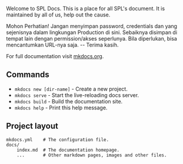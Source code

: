 Welcome to SPL Docs. This is a place for all SPL's  document. It is maintained by all of us, help out the cause.

<aside class="warning">
Mohon Perhatian! Jangan menyimpan password, credentials dan yang sejenisnya dalam lingkungan Production di sini. Sebaiknya disimpan di tempat lain dengan permission/akses seperlunya. Bila diperlukan, bisa mencantumkan URL-nya saja. -- Terima kasih.
</aside>




For full documentation visit [mkdocs.org](https://mkdocs.org).

## Commands

* `mkdocs new [dir-name]` - Create a new project.
* `mkdocs serve` - Start the live-reloading docs server.
* `mkdocs build` - Build the documentation site.
* `mkdocs help` - Print this help message.

## Project layout

    mkdocs.yml    # The configuration file.
    docs/
        index.md  # The documentation homepage.
        ...       # Other markdown pages, images and other files.
